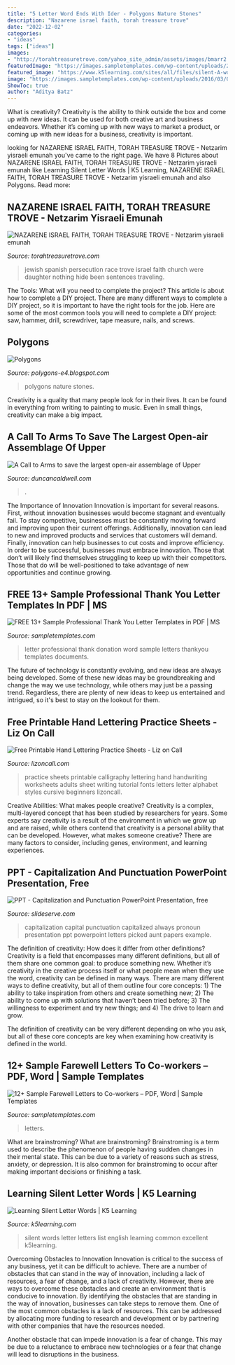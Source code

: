 ```yaml
---
title: "5 Letter Word Ends With Ider - Polygons Nature Stones"
description: "Nazarene israel faith, torah treasure trove"
date: "2022-12-02"
categories:
- "ideas"
tags: ["ideas"]
images:
- "http://torahtreasuretrove.com/yahoo_site_admin/assets/images/bmarr2.45165740_std.jpg"
featuredImage: "https://images.sampletemplates.com/wp-content/uploads/2015/04/23160226/Professional-Thankyou-letter-for-Donation-Word-Free-Download-.jpg"
featured_image: "https://www.k5learning.com/sites/all/files/silent-A-words.gif"
image: "https://images.sampletemplates.com/wp-content/uploads/2016/03/04125058/Retirement-Farewell-Letter-to-Coworkers.jpg"
ShowToc: true
author: "Aditya Batz"
---
```



What is creativity?
Creativity is the ability to think outside the box and come up with new ideas. It can be used for both creative art and business endeavors. Whether it’s coming up with new ways to market a product, or coming up with new ideas for a business, creativity is important.

	

		
looking for NAZARENE ISRAEL FAITH, TORAH TREASURE TROVE - Netzarim yisraeli emunah you've came to the right page. We have 8 Pictures about NAZARENE ISRAEL FAITH, TORAH TREASURE TROVE - Netzarim yisraeli emunah like Learning Silent Letter Words | K5 Learning, NAZARENE ISRAEL FAITH, TORAH TREASURE TROVE - Netzarim yisraeli emunah and also Polygons. Read more:
		
    
## NAZARENE ISRAEL FAITH, TORAH TREASURE TROVE - Netzarim Yisraeli Emunah

<img loading=lazy src="http://torahtreasuretrove.com/yahoo_site_admin/assets/images/bmarr2.45165740_std.jpg" onerror="this.onerror=null;this.src='https://tse4.mm.bing.net/th?id=OIP.AraiKAglzm9hX8rNQmNjSwAAAA&amp;pid=15.1';" alt="NAZARENE ISRAEL FAITH, TORAH TREASURE TROVE - Netzarim yisraeli emunah">

_Source: torahtreasuretrove.com_

>jewish spanish persecution race trove israel faith church were daughter nothing hide been sentences traveling. 

	

The Tools: What will you need to complete the project?
This article is about how to complete a DIY project. There are many different ways to complete a DIY project, so it is important to have the right tools for the job. Here are some of the most common tools you will need to complete a DIY project: saw, hammer, drill, screwdriver, tape measure, nails, and screws.

    
## Polygons

<img loading=lazy src="http://1.bp.blogspot.com/_zuZj2QGs1uA/TE0-uXCQt_I/AAAAAAAAABE/ODtF2xtG5zg/s1600/stones.jpg" onerror="this.onerror=null;this.src='https://tse3.mm.bing.net/th?id=OIP.wu0cOdBRyIfv6r2cwMnvrAHaE8&amp;pid=15.1';" alt="Polygons">

_Source: polygons-e4.blogspot.com_

>polygons nature stones. 

	

Creativity is a quality that many people look for in their lives. It can be found in everything from writing to painting to music. Even in small things, creativity can make a big impact.

    
## A Call To Arms To Save The Largest Open-air Assemblage Of Upper

<img loading=lazy src="https://duncancaldwell.com/Site/Call_to_Arms_for_Foz_Coa_files/DSCF8785.jpg" onerror="this.onerror=null;this.src='https://tse1.mm.bing.net/th?id=OIP.XDm_ULs7EVviqMesVHTl_AHaJ4&amp;pid=15.1';" alt="A Call to Arms to save the largest open-air assemblage of Upper">

_Source: duncancaldwell.com_

>. 

	

The Importance of Innovation
Innovation is important for several reasons. First, without innovation businesses would become stagnant and eventually fail. To stay competitive, businesses must be constantly moving forward and improving upon their current offerings. Additionally, innovation can lead to new and improved products and services that customers will demand. Finally, innovation can help businesses to cut costs and improve efficiency.
In order to be successful, businesses must embrace innovation. Those that don’t will likely find themselves struggling to keep up with their competitors. Those that do will be well-positioned to take advantage of new opportunities and continue growing.

    
## FREE 13+ Sample Professional Thank You Letter Templates In PDF | MS

<img loading=lazy src="https://images.sampletemplates.com/wp-content/uploads/2015/04/23160226/Professional-Thankyou-letter-for-Donation-Word-Free-Download-.jpg" onerror="this.onerror=null;this.src='https://tse3.mm.bing.net/th?id=OIP.R-1eCeaQVRaYxeJCNR-0vgHaGj&amp;pid=15.1';" alt="FREE 13+ Sample Professional Thank You Letter Templates in PDF | MS">

_Source: sampletemplates.com_

>letter professional thank donation word sample letters thankyou templates documents. 

	

The future of technology is constantly evolving, and new ideas are always being developed. Some of these new ideas may be groundbreaking and change the way we use technology, while others may just be a passing trend. Regardless, there are plenty of new ideas to keep us entertained and intrigued, so it's best to stay on the lookout for them.

    
## Free Printable Hand Lettering Practice Sheets - Liz On Call

<img loading=lazy src="https://i0.wp.com/lizoncall.com/wp-content/uploads/2016/11/Fude-Practice-Sheets-4.jpg?resize=750%2C1000&amp;ssl=1" onerror="this.onerror=null;this.src='https://tse2.mm.bing.net/th?id=OIP.4Ict6wdQYLwlnLDK3OeKJQHaJ4&amp;pid=15.1';" alt="Free Printable Hand Lettering Practice Sheets - Liz on Call">

_Source: lizoncall.com_

>practice sheets printable calligraphy lettering hand handwriting worksheets adults sheet writing tutorial fonts letters letter alphabet styles cursive beginners lizoncall. 

	

Creative Abilities: What makes people creative?
Creativity is a complex, multi-layered concept that has been studied by researchers for years. Some experts say creativity is a result of the environment in which we grow up and are raised, while others contend that creativity is a personal ability that can be developed. However, what makes someone creative? There are many factors to consider, including genes, environment, and learning experiences.

    
## PPT - Capitalization And Punctuation PowerPoint Presentation, Free

<img loading=lazy src="https://image2.slideserve.com/4608964/capital-letters2-l.jpg" onerror="this.onerror=null;this.src='https://tse1.mm.bing.net/th?id=OIP.xnIWbNK-BKyfFD7wUyKU6wHaFj&amp;pid=15.1';" alt="PPT - Capitalization and Punctuation PowerPoint Presentation, free">

_Source: slideserve.com_

>capitalization capital punctuation capitalized always pronoun presentation ppt powerpoint letters picked aunt papers example. 

	

The definition of creativity: How does it differ from other definitions?
Creativity is a field that encompasses many different definitions, but all of them share one common goal: to produce something new. Whether it’s creativity in the creative process itself or what people mean when they use the word, creativity can be defined in many ways. 
There are many different ways to define creativity, but all of them outline four core concepts: 1) The ability to take inspiration from others and create something new; 2) The ability to come up with solutions that haven’t been tried before; 3) The willingness to experiment and try new things; and 4) The drive to learn and grow. 

The definition of creativity can be very different depending on who you ask, but all of these core concepts are key when examining how creativity is defined in the world.

    
## 12+ Sample Farewell Letters To Co-workers – PDF, Word | Sample Templates

<img loading=lazy src="https://images.sampletemplates.com/wp-content/uploads/2016/03/04125058/Retirement-Farewell-Letter-to-Coworkers.jpg" onerror="this.onerror=null;this.src='https://tse3.mm.bing.net/th?id=OIP.8HUTXyQWrYZGpXDc2F9NFwHaHu&amp;pid=15.1';" alt="12+ Sample Farewell Letters to Co-workers – PDF, Word | Sample Templates">

_Source: sampletemplates.com_

>letters. 

	

What are brainstroming?
What are brainstroming? Brainstroming is a term used to describe the phenomenon of people having sudden changes in their mental state. This can be due to a variety of reasons such as stress, anxiety, or depression. It is also common for brainstroming to occur after making important decisions or finishing a task.

    
## Learning Silent Letter Words | K5 Learning

<img loading=lazy src="https://www.k5learning.com/sites/all/files/silent-A-words.gif" onerror="this.onerror=null;this.src='https://tse2.mm.bing.net/th?id=OIP.4Ws5FVA0oym-KQ2g3byGpQAAAA&amp;pid=15.1';" alt="Learning Silent Letter Words | K5 Learning">

_Source: k5learning.com_

>silent words letter letters list english learning common excellent k5learning. 

	

Overcoming Obstacles to Innovation
Innovation is critical to the success of any business, yet it can be difficult to achieve. There are a number of obstacles that can stand in the way of innovation, including a lack of resources, a fear of change, and a lack of creativity. However, there are ways to overcome these obstacles and create an environment that is conducive to innovation.
By identifying the obstacles that are standing in the way of innovation, businesses can take steps to remove them. One of the most common obstacles is a lack of resources. This can be addressed by allocating more funding to research and development or by partnering with other companies that have the resources needed.

Another obstacle that can impede innovation is a fear of change. This may be due to a reluctance to embrace new technologies or a fear that change will lead to disruptions in the business.

